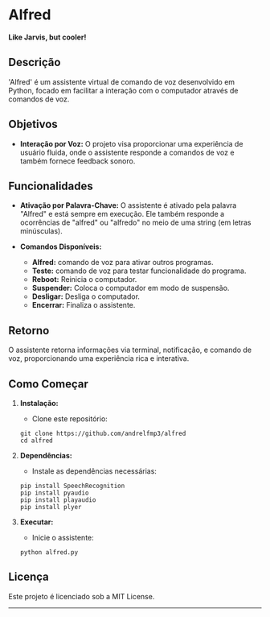 # Alfred

**Like Jarvis, but cooler!**

## Descrição

'Alfred' é um assistente virtual de comando de voz desenvolvido em Python, focado em facilitar a interação com o computador através de comandos de voz.

## Objetivos

- **Interação por Voz:** O projeto visa proporcionar uma experiência de usuário fluida, onde o assistente responde a comandos de voz e também fornece feedback sonoro.

## Funcionalidades

- **Ativação por Palavra-Chave:** O assistente é ativado pela palavra "Alfred" e está sempre em execução. Ele também responde a ocorrências de "alfred" ou "alfredo" no meio de uma string (em letras minúsculas).
  
- **Comandos Disponíveis:**
  - **Alfred:** comando de voz para ativar outros programas.
  - **Teste:** comando de voz para testar funcionalidade do programa.
  - **Reboot:** Reinicia o computador.
  - **Suspender:** Coloca o computador em modo de suspensão.
  - **Desligar:** Desliga o computador.
  - **Encerrar:** Finaliza o assistente.

## Retorno

O assistente retorna informações via terminal, notificação, e comando de voz, proporcionando uma experiência rica e interativa.

## Como Começar

1. **Instalação:**
   - Clone este repositório:
    ```
    git clone https://github.com/andrelfmp3/alfred
    cd alfred
    ```

2. **Dependências:**
   - Instale as dependências necessárias:
    ```
    pip install SpeechRecognition
    pip install pyaudio
    pip install playaudio
    pip install plyer
    ```

3. **Executar:**
   - Inicie o assistente:
    ```
    python alfred.py
    ```

## Licença

Este projeto é licenciado sob a MIT License. 

---


